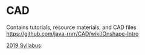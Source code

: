 # CAD
Contains tutorials, resource materials, and CAD files
https://github.com/java-rnrr/CAD/wiki/Onshape-Intro


[2019 Syllabus](https://java-rnrr.github.io/CAD/)
